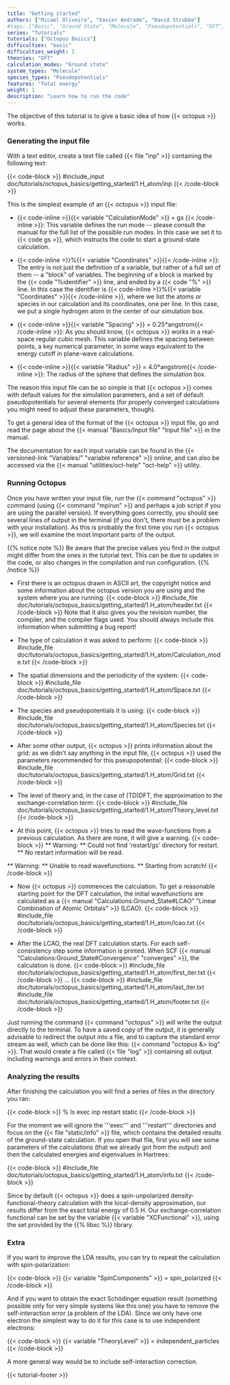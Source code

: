 ```yaml
---
title: "Getting started"
authors: ["Micael Oliveira", "Xavier Andrade", "David Strubbe"]
#tags: ["Basic", "Ground State", "Molecule", "Pseudopotentials", "DFT", "Total Energy"]
series: "Tutorials"
tutorials: ["Octopus Basics"]
difficulties: "basic"
difficulties_weight: 1
theories: "DFT"
calculation_modes: "Ground state"
system_types: "Molecule"
species_types: "Pseudopotentials"
features: "Total energy"
weight: 1
description: "Learn how to run the code"
---
```



The objective of this tutorial is to give a basic idea of how {{< octopus >}} works.

### Generating the input file

With a text editor, create a text file called {{< file "inp" >}} containing the following text:

{{< code-block >}}
#include_input doc/tutorials/octopus_basics/getting_started/1.H_atom/inp
{{< /code-block >}}

This is the simplest example of an {{< octopus >}} input file:

* {{< code-inline >}}{{< variable "CalculationMode" >}} = gs {{< /code-inline >}}: This variable defines the run mode -- please consult the manual for the full list of the possible run modes. In this case we set it to {{< code gs >}}, which instructs the code to start a ground-state calculation.

* {{< code-inline >}}%{{< variable "Coordinates" >}}{{< /code-inline >}}: The entry is not just the definition of a variable, but rather of a full set of them -- a "block" of variables. The beginning of a block is marked by the {{< code "%identifier" >}} line, and ended by a {{< code "%" >}} line. In this case the identifier is {{< code-inline >}}%{{< variable "Coordinates" >}}{{< /code-inline >}}, where we list the atoms or species in our calculation and its coordinates, one per line. In this case, we put a single hydrogen atom in the center of our simulation box. 

* {{< code-inline >}}{{< variable "Spacing" >}} = 0.25*angstrom{{< /code-inline >}}: As you should know, {{< octopus >}} works in a real-space regular cubic mesh. This variable defines the spacing between points, a key numerical parameter, in some ways equivalent to the energy cutoff in plane-wave calculations.

* {{< code-inline >}}{{< variable "Radius" >}} = 4.0*angstrom{{< /code-inline >}}: The radius of the sphere that defines the simulation box.

The reason this input file can be so simple is that {{< octopus >}} comes with default values for the simulation parameters, and a set of default pseudopotentials for several elements (for properly converged calculations you might need to adjust these parameters, though).

To get a general idea of the format of the {{< octopus >}} input file, go and read the page about the {{< manual "Basics/Input file" "Input file" >}} in the manual.

The documentation for each input variable can be found in the {{< versioned-link "Variables/" "variable reference" >}} online, and can also be accessed via the {{< manual "utilities/oct-help" "oct-help" >}} utility.

### Running Octopus

Once you have written your input file, run the {{< command "octopus" >}} command (using {{< command "mpirun" >}} and perhaps a job script if you are using the parallel version). If everything goes correctly, you should see several lines of output in the terminal (if you don't, there must be a problem with your installation). As this is probably the first time you run {{< octopus >}}, we will examine the most important parts of the output.

{{% notice note %}}
Be aware that the precise values you find in the output might differ from the ones in the tutorial text. This can be due to updates in the code, or also changes in the compilation and run configuration.
{{% /notice %}}

* First there is an octopus drawn in ASCII art, the copyright notice and some information about the octopus version you are using and the system where you are running:
{{< code-block >}}
#include_file doc/tutorials/octopus_basics/getting_started/1.H_atom/header.txt
{{< /code-block >}}
Note that it also gives you the revision number, the compiler, and the compiler flags used. You should always include this information when submitting a bug report!

* The type of calculation it was asked to perform:
{{< code-block >}}
#include_file doc/tutorials/octopus_basics/getting_started/1.H_atom/Calculation_mode.txt
{{< /code-block >}}

* The spatial dimensions and the periodicity of the system:
{{< code-block >}}
#include_file doc/tutorials/octopus_basics/getting_started/1.H_atom/Space.txt
{{< /code-block >}}

* The species and pseudopotentials it is using:
{{< code-block >}}
#include_file doc/tutorials/octopus_basics/getting_started/1.H_atom/Species.txt
{{< /code-block >}}


* After some other output, {{< octopus >}} prints information about the grid: as we didn't say anything in the input file, {{< octopus >}} used the parameters recommended for this pseupopotential:
{{< code-block >}}
#include_file doc/tutorials/octopus_basics/getting_started/1.H_atom/Grid.txt
{{< /code-block >}}


* The level of theory and, in the case of (TD)DFT, the approximation to the exchange-correlation term:
{{< code-block >}}
#include_file doc/tutorials/octopus_basics/getting_started/1.H_atom/Theory_level.txt
{{< /code-block >}}


* At this point, {{< octopus >}} tries to read the wave-functions from a previous calculation. As there are none, it will give a warning.
{{< code-block >}}
** Warning:
**   Could not find 'restart/gs' directory for restart.
**   No restart information will be read.

** Warning:
**   Unable to read wavefunctions.
**   Starting from scratch!
{{< /code-block >}}

* Now {{< octopus >}} commences the calculation. To get a reasonable starting point for the DFT calculation, the initial wavefunctions are calculated as a {{< manual "Calculations:Ground_State#LCAO" "Linear Combination of Atomic Orbitals" >}} (LCAO).
{{< code-block >}}
#include_file doc/tutorials/octopus_basics/getting_started/1.H_atom/lcao.txt
{{< /code-block >}}

* After the LCAO, the real DFT calculation starts. For each self-consistency step some information is printed. When SCF {{< manual "Calculations:Ground_State#Convergence" "converges" >}}, the calculation is done.
{{< code-block >}}
#include_file doc/tutorials/octopus_basics/getting_started/1.H_atom/first_iter.txt
{{< /code-block >}}
...
{{< code-block >}}
#include_file doc/tutorials/octopus_basics/getting_started/1.H_atom/last_iter.txt
#include_file doc/tutorials/octopus_basics/getting_started/1.H_atom/footer.txt
{{< /code-block >}}

Just running the command {{< command "octopus" >}} will write the output directly to the terminal. To have a saved copy of the output, it is generally advisable to redirect the output into a file, and to capture the standard error stream as well, which can be done like this: {{< command "octopus &> log" >}}. That would create a file called {{< file "log" >}} containing all output including warnings and errors in their context.

###  Analyzing the results  

After finishing the calculation you will find a series of files in the directory you ran:

{{< code-block >}}
% ls
  exec inp restart static
{{< /code-block >}}

For the moment we will ignore the '''exec'''  and  '''restart''' directories and focus on the {{< file "static/info" >}} file, which contains the detailed results of the ground-state calculation. If you open that file, first you will see some parameters of the calculations (that we already got from the output) and then the calculated energies and eigenvalues in Hartrees:

{{< code-block >}}
#include_file doc/tutorials/octopus_basics/getting_started/1.H_atom/info.txt
{{< /code-block >}}


Since by default {{< octopus >}} does a spin-unpolarized density-functional-theory calculation with the local-density approximation, our results differ from the exact total energy of 0.5 H. Our exchange-correlation functional can be set by the variable {{< variable "XCFunctional" >}}, using the set provided by the {{% libxc %}} library.

### Extra

If you want to improve the LDA results, you can try to repeat the calculation with spin-polarization:

{{< code-block >}}
 {{< variable "SpinComponents" >}} = spin_polarized
{{< /code-block >}}

And if you want to obtain the exact Schödinger equation result (something possible only for very simple systems like this one) you have to remove the self-interaction error (a problem of the LDA). Since we only have one electron the simplest way to do it for this case is to use independent electrons:

{{< code-block >}}
 {{< variable "TheoryLevel" >}} = independent_particles
{{< /code-block >}}

A more general way would be to include self-interaction correction.

{{< tutorial-footer >}}

